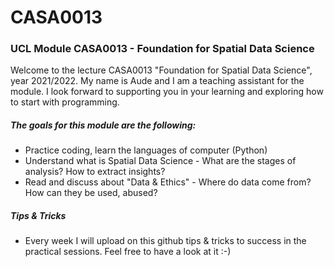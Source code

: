 # CASA0013
### UCL Module CASA0013 - Foundation for Spatial Data Science

Welcome to the lecture CASA0013 "Foundation for Spatial Data Science", year 2021/2022. My name is Aude and I am a teaching assistant for the module. I look forward to supporting you in your learning and exploring how to start with programming. 

##### The goals for this module are the following: 
  - Practice coding, learn the languages of computer (Python)
  - Understand what is Spatial Data Science - What are the stages of analysis? How to extract insights? 
  - Read and discuss about "Data & Ethics" - Where do data come from? How can they be used, abused?

##### Tips & Tricks 
- Every week I will upload on this github tips & tricks to success in the practical sessions. Feel free to have a look at it :-) 
